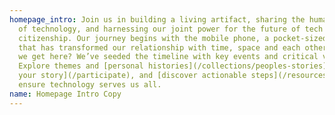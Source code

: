 ```yaml
---
homepage_intro: Join us in building a living artifact, sharing the human impact
  of technology, and harnessing our joint power for the future of tech
  citizenship. Our journey begins with the mobile phone, a pocket-sized marvel
  that has transformed our relationship with time, space and each other. How did
  we get here? We’ve seeded the timeline with key events and critical voices.
  Explore themes and [personal histories](/collections/peoples-stories), [add
  your story](/participate), and [discover actionable steps](/resources) to
  ensure technology serves us all.
name: Homepage Intro Copy
---
```

